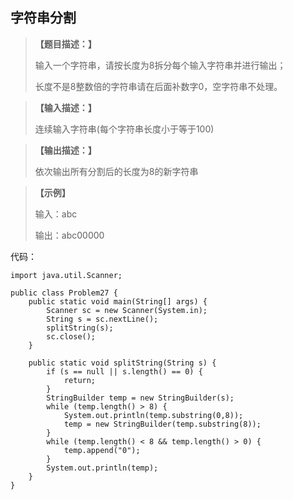 ## 字符串分割

> **【题目描述：】**
> 
> 输入一个字符串，请按长度为8拆分每个输入字符串并进行输出；
>
> 长度不是8整数倍的字符串请在后面补数字0，空字符串不处理。

> **【输入描述：】**
> 
> 连续输入字符串(每个字符串长度小于等于100)

> **【输出描述：】**
> 
> 依次输出所有分割后的长度为8的新字符串

> **【示例】**
> 
> 输入：abc
> 
> 输出：abc00000

代码：
```
import java.util.Scanner;

public class Problem27 {
    public static void main(String[] args) {
        Scanner sc = new Scanner(System.in);
        String s = sc.nextLine();
        splitString(s);
        sc.close();
    }

    public static void splitString(String s) {
        if (s == null || s.length() == 0) {
            return;
        }
        StringBuilder temp = new StringBuilder(s);
        while (temp.length() > 8) {
            System.out.println(temp.substring(0,8));
            temp = new StringBuilder(temp.substring(8));
        }
        while (temp.length() < 8 && temp.length() > 0) {
            temp.append("0");
        }
        System.out.println(temp);
    }
}
```